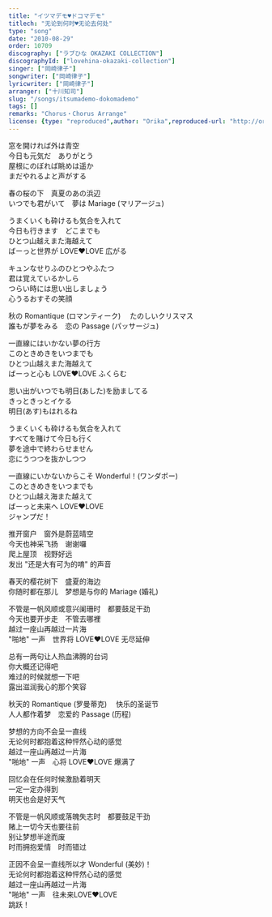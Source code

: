 ```yaml
---
title: "イツマデモ♥ドコマデモ"
titlech: "无论到何时♥无论去何处"
type: "song"
date: "2010-08-29"
order: 10709
discography: ["ラブひな OKAZAKI COLLECTION"]
discographyId: ["lovehina-okazaki-collection"]
singer: ["岡崎律子"]
songwriter: ["岡崎律子"]
lyricwriter: ["岡崎律子"]
arranger: ["十川知司"]
slug: "/songs/itsumademo-dokomademo"
tags: []
remarks: "Chorus・Chorus Arrange"
license: {type: "reproduced",author: "Orika",reproduced-url: "http://orikamushi.myweb.hinet.net/",reproduced-website: "織歌蟲網站"}
---
```


窓を開ければ外は青空   
今日も元気だ　ありがとう   
屋根にのぼれば眺めは遥か   
まだやれるよと声がする   
  
春の桜の下　真夏のあの浜辺   
いつでも君がいて　夢は Mariage (マリアージュ)   
  
うまくいくも砕けるも気合を入れて   
今日も行きます　どこまでも   
ひとつ山越えまた海越えて   
ばーっと世界が LOVE♥LOVE 広がる   
  
キュンなせりふのひとつやふたつ   
君は覚えているかしら   
つらい時には思い出しましょう   
心うるおすその笑顔   
  
秋の Romantique (ロマンティーク) 　たのしいクリスマス   
誰もが夢をみる　恋の Passage (パッサージュ)   
  
一直線にはいかない夢の行方   
このときめきをいつまでも   
ひとつ山越えまた海越えて   
ばーっと心も LOVE♥LOVE ふくらむ   
  
思い出がいつでも明日(あした)を励ましてる   
きっときっとイケる   
明日(あす)もはれるね   
  
うまくいくも砕けるも気合を入れて   
すべてを賭けて今日も行く   
夢を途中で終わらせません   
恋にうつつを抜かしつつ   
  
一直線にいかないからこそ Wonderful！(ワンダポー)   
このときめきをいつまでも   
ひとつ山越え海また越えて   
ばーっと未来へ LOVE♥LOVE   
ジャンプだ！  

<!-- 翻译 -->

推开窗户　窗外是蔚蓝晴空   
今天也神采飞扬　谢谢囉   
爬上屋顶　视野好远   
发出 "还是大有可为的唷" 的声音   
  
春天的樱花树下　盛夏的海边   
你随时都在那儿　梦想是与你的 Mariage (婚礼)   
  
不管是一帆风顺或意兴阑珊时　都要鼓足干劲   
今天也要开步走　不管去哪裡   
越过一座山再越过一片海   
"啪地" 一声　世界将 LOVE♥LOVE 无尽延伸   
  
总有一两句让人热血沸腾的台词   
你大概还记得吧   
难过的时候就想一下吧   
露出滋润我心的那个笑容   
  
秋天的 Romantique (罗曼蒂克) 　快乐的圣诞节   
人人都作着梦　恋爱的 Passage (历程)   
  
梦想的方向不会呈一直线   
无论何时都抱着这种怦然心动的感觉   
越过一座山再越过一片海   
"啪地" 一声　心将 LOVE♥LOVE 爆满了   
  
回忆会在任何时候激励着明天   
一定一定办得到   
明天也会是好天气   
  
不管是一帆风顺或落魄失志时　都要鼓足干劲   
赌上一切今天也要往前   
别让梦想半途而废   
时而拥抱爱情　时而错过   
  
正因不会呈一直线所以才 Wonderful (美妙)！   
无论何时都抱着这种怦然心动的感觉   
越过一座山再越过一片海   
"啪地" 一声　往未来LOVE♥LOVE   
跳跃！
